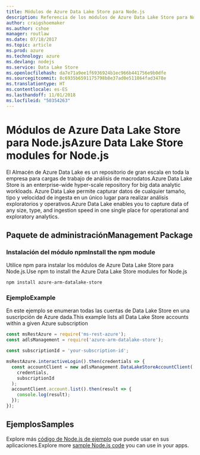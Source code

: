 ```yaml
---
title: Módulos de Azure Data Lake Store para Node.js
description: Referencia de los módulos de Azure Data Lake Store para Node.js
author: craigshoemaker
ms.author: cshoe
manager: routlaw
ms.date: 07/18/2017
ms.topic: article
ms.prod: azure
ms.technology: azure
ms.devlang: nodejs
ms.service: Data Lake Store
ms.openlocfilehash: da7e71a9ee1f6936924b1ec966b441756e9b0dfe
ms.sourcegitcommit: 8c6935b6591175798b8e37ad0e511864fad3478e
ms.translationtype: HT
ms.contentlocale: es-ES
ms.lasthandoff: 11/01/2018
ms.locfileid: "50354263"
---
```

# <a name="azure-data-lake-store-modules-for-nodejs"></a><span data-ttu-id="7f6c2-103">Módulos de Azure Data Lake Store para Node.js</span><span class="sxs-lookup"><span data-stu-id="7f6c2-103">Azure Data Lake Store modules for Node.js</span></span>

<span data-ttu-id="7f6c2-104">El Almacén de Azure Data Lake es un repositorio de gran escala en toda la empresa para cargas de trabajo de análisis de macrodatos.</span><span class="sxs-lookup"><span data-stu-id="7f6c2-104">Azure Data Lake Store is an enterprise-wide hyper-scale repository for big data analytic workloads.</span></span> <span data-ttu-id="7f6c2-105">Azure Data Lake permite capturar datos de cualquier tamaño, tipo y velocidad de ingesta en un único lugar para realizar análisis exploratorios y operativos.</span><span class="sxs-lookup"><span data-stu-id="7f6c2-105">Azure Data Lake enables you to capture data of any size, type, and ingestion speed in one single place for operational and exploratory analytics.</span></span>

## <a name="management-package"></a><span data-ttu-id="7f6c2-106">Paquete de administración</span><span class="sxs-lookup"><span data-stu-id="7f6c2-106">Management Package</span></span>

### <a name="install-the-npm-module"></a><span data-ttu-id="7f6c2-107">Instalación del módulo npm</span><span class="sxs-lookup"><span data-stu-id="7f6c2-107">Install the npm module</span></span>

<span data-ttu-id="7f6c2-108">Utilice npm para instalar los módulos de Azure Data Lake Store para Node.js.</span><span class="sxs-lookup"><span data-stu-id="7f6c2-108">Use npm to install the Azure Data Lake Store modules for Node.js</span></span>

```bash
npm install azure-arm-datalake-store
```

### <a name="example"></a><span data-ttu-id="7f6c2-109">Ejemplo</span><span class="sxs-lookup"><span data-stu-id="7f6c2-109">Example</span></span>

<span data-ttu-id="7f6c2-110">En este ejemplo se enumeran todas las cuentas de Data Lake Store en una suscripción de Azure dada.</span><span class="sxs-lookup"><span data-stu-id="7f6c2-110">This example lists all Data Lake Store accounts within a given Azure subscription</span></span>

```javascript
const msRestAzure = require('ms-rest-azure');
const adlsManagement = require('azure-arm-datalake-store');

const subscriptionId = 'your-subscription-id';

msRestAzure.interactiveLogin().then(credentials => {
  const accountClient = new adlsManagement.DataLakeStoreAccountClient(
    credentials,
    subscriptionId
  );
  accountClient.account.list().then(result => {
    console.log(result);
  });
});
```

## <a name="samples"></a><span data-ttu-id="7f6c2-111">Ejemplos</span><span class="sxs-lookup"><span data-stu-id="7f6c2-111">Samples</span></span>

<span data-ttu-id="7f6c2-112">Explore más [código de Node.js de ejemplo](https://azure.microsoft.com/resources/samples/?platform=nodejs) que puede usar en sus aplicaciones.</span><span class="sxs-lookup"><span data-stu-id="7f6c2-112">Explore more [sample Node.js code](https://azure.microsoft.com/resources/samples/?platform=nodejs) you can use in your apps.</span></span>
